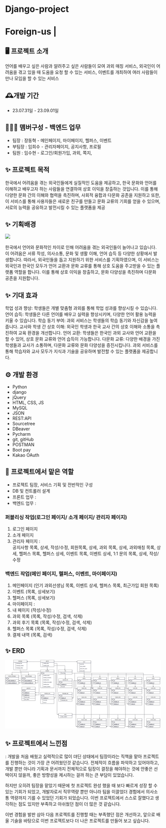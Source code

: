 # Django-project
# Foreign-us |

## 🖥️ 프로젝트 소개
 언어를 배우고 싶은 사람과 알려주고 싶은 사람들이 모여 과외 매칭 서비스, 외국인이 어려움을 겪고 있을 때 도움을 요청 할 수 있는 서비스,
이벤트를 개최하여 여러 사람들이 만나 모임을 할 수 있는 서비스

## 🕰️개발 기간
* 23.07.31일 - 23.09.01일

## 🧑‍🤝‍🧑 맴버구성 - 백엔드 업무
 - 팀장  : 장동혁 - 메인페이지, 마이페이지, 헬퍼스, 이벤트
 - 부팀장 : 임희수 - 관리자페이지, 공지사항, 프로필
 - 팀원 : 임수현 - 로그인/회원가입, 과외, 쪽지, 
 
 ## ✨ 프로젝트 목적 
  한국에서 어려움을 겪는 외국인들에게 실질적인 도움을 제공하고, 한국 문화와 언어를 이해하고 배우고자 하는 사람들을 연결하여 상호 이익을 창출하는 것입니다. 이를 통해 다양한 문화 간의 이해와 협력을 촉진하며, 사회적 융합과 다문화 공존을 지원하고 또한, 이 서비스를 통해 사용자들은 새로운 친구를 만들고 문화 교류의 기회를 얻을 수 있으며, 서로의 능력을 공유하고 발전시킬 수 있는 플랫폼을 제공
 
 ## ✨ 기획배경
 <img src="https://github.com/ss00-coder/study-django/assets/129861795/1de2a62a-2ca9-4eb9-8ad6-49d8b4818f89">

 
  한국에서 언어와 문화적인 차이로 인해 어려움을 겪는 외국인들이 늘어나고 있습니다. 이 어려움은 서류 작성, 의사소통, 문화 및 생활 이해, 언어 습득 등 다양한 상황에서 발생합니다. 따라서, 외국인들을 돕고 지원하기 위한 서비스를 기획하였으며, 이 서비스는 외국인과 한국인 모두가 언어 교환과 문화 교류를 통해 상호 도움을 주고받을 수 있는 플랫폼 역할을 합니다. 이를 통해 상호 이익을 창출하고, 문화 다양성을 촉진하며 다문화 공존을 지원합니다.
 ## ✨ 기대 효과

학업 성과 향상: 학생들은 개별 맞춤형 과외를 통해 학업 성과를 향상시킬 수 있습니다.
언어 습득: 학생들은 다른 언어를 배우고 실력을 향상시키며, 다양한 언어 활용 능력을 키울 수 있습니다.
학습 동기 부여: 과외 서비스는 학생들의 학습 동기와 자신감을 높여줍니다.
교사와 학생 간 상호 이해: 외국인 학생과 한국 교사 간의 상호 이해와 소통을 촉진하여 교육 환경을 개선합니다.
언어 교환: 학생들은 한국인 과외 교사와 언어 교환을 할 수 있어, 상호 문화 교류와 언어 습득이 가능합니다.
다문화 교류: 다양한 배경을 가진 학생들과 교사가 소통하며, 다문화 교류와 문화 다양성을 증진시킵니다.
과외 서비스를 통해 학습자와 교사 모두가 지식과 기술을 공유하며 발전할 수 있는 플랫폼을 제공합니다.

## ⚙️ 개발 환경
- Python
- django
- jQuery
- HTML, CSS, JS
- MySQL
- JSON
- REST:API
- Sourcetree
- DBeaver
- Pycharm
- git, gitHub
- POSTMAN
- Boot pay
- Kakao OAuth

 ## 📌 프로젝트에서 맡은 역할 
- 프로젝트 팀장, 서비스 기획 및 전반적인 구성
- DB 및 컨트롤러 설계 
- 프론트 업무 : 
- 백엔드 업무 : 

### 퍼블리싱 작업(로그인 페이지/ 소개 페이지/ 관리자 페이지) 
 1. 로그인 페이지 <br>
 2. 소개 페이지 <br>
 3. 관리자 페이지 :<br>
   공지사항 목록, 상세, 작성/수정, 회원목록, 상세, 과외 목록, 상세, 과외매칭 목록, 상세, 헬퍼스 목록, 헬퍼스 상세, 
   이벤트 목록, 이벤트 상세, 1:1 문의 목록, 상세, 작성/수정<br>


 
### 백엔드 작업(메인 페이지, 헬퍼스, 이벤트, 마이페이지)
 1. 메인페이지 (인기 과외선생님 목록, 이벤트 상세, 헬퍼스 목록, 최근가입 회원 목록) <br>
 2. 이벤트 (목록, 상세보기)<br>
 3. 헬퍼스 (목록, 상세보기)<br>
 4. 마이페이지 : <br>
 5. 내 페이지 (작성/수정)<br>
 6. 과외 목록 (목록, 작성/수정, 검색, 삭제)<br>
 7. 과외 후기 목록 (목록, 작성/수정, 검색, 삭제)<br>
 8. 헬퍼스 목록 (목록, 작성/수정, 검색, 삭제)<br>
 9. 결제 내역 (목록, 검색)<br>

## ✨ ERD
![포린어스 포토폴리오 drawio](https://raw.githubusercontent.com/DKemma33/Django-project/ef8fb1c3b4c4ab729854366eaaa64febb8f755fc/Foreign_us/foreign-usERD.png)

## ✨ 프로젝트에서 느낀점
 : 개발을 처음 배웠고 실력적으로 많이 뎌딘 상태에서 팀장이라는 직책을 맡아 프로젝트를 진행하는 것이 가장 큰 어려웠던것 같습니다. 전체적이 흐름을 파악하고 있어야하고, 개발 뿐만 아니라 기획과 문서까지 전체적으로 팀장이 결정을 해야하는 것에 안좋은 선택이지 않을까, 좋은 방향성을 제시하는 걸까 하는 큰 부담이 있었습니다.
 
 하지만 오히려 팀장을 맡았기 때문에 첫 프로젝트 완성 했을 때 보다 빠르게 성장 할 수 있는 기회가 되었고, 개발자로서 직무역량 뿐만 아니라 팀을 이끌었더 경험에서 의사소통 역량까지 기를 수 있었던 기회가 되었습니다. 이번 프로젝트에서 스스로 잘했다고 생각하는 점도 있지만 부족하고 아쉬웠던 점이 더 많은 것 같습니다. 
 
이번 경험을 발판 삼아 다음 프로젝트를 진행할 때는 부족했던 점은 개선하고, 앞으로 배울 기술을 바탕으로 이번 프로젝트보다 더 나은 프로젝트를 만들어 보고 싶습니다.


